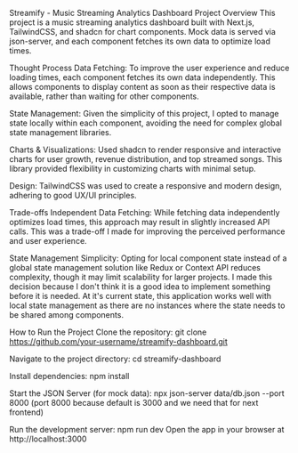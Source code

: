 Streamify - Music Streaming Analytics Dashboard
Project Overview
This project is a music streaming analytics dashboard built with Next.js, TailwindCSS, and shadcn for chart components. Mock data is served via json-server, and each component fetches its own data to optimize load times.

Thought Process
Data Fetching: To improve the user experience and reduce loading times, each component fetches its own data independently. This allows components to display content as soon as their respective data is available, rather than waiting for other components.

State Management: Given the simplicity of this project, I opted to manage state locally within each component, avoiding the need for complex global state management libraries.

Charts & Visualizations: Used shadcn to render responsive and interactive charts for user growth, revenue distribution, and top streamed songs. This library provided flexibility in customizing charts with minimal setup.

Design: TailwindCSS was used to create a responsive and modern design, adhering to good UX/UI principles.

Trade-offs
Independent Data Fetching: While fetching data independently optimizes load times, this approach may result in slightly increased API calls. This was a trade-off I made for improving the perceived performance and user experience.

State Management Simplicity: Opting for local component state instead of a global state management solution like Redux or Context API reduces complexity, though it may limit scalability for larger projects. I made this decision because I don't think it is a good idea to implement something before it is needed. At it's current state, this application works well with local state management as there are no instances where the state needs to be shared among components.

How to Run the Project
Clone the repository:
git clone https://github.com/your-username/streamify-dashboard.git

Navigate to the project directory:
cd streamify-dashboard

Install dependencies:
npm install

Start the JSON Server (for mock data):
npx json-server data/db.json --port 8000 (port 8000 because default is 3000 and we need that for next frontend)

Run the development server:
npm run dev
Open the app in your browser at http://localhost:3000